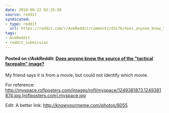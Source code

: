 ```yaml
---
date: 2010-08-22 02:25:58
source: reddit
syndicated:
- type: reddit
  url: https://reddit.com/r/AskReddit/comments/d3v76/does_anyone_know_the_source_of_the_tactical/
tags:
- AskReddit
- reddit_submission
---
```


#### Posted on r/AskReddit: [Does anyone know the source of the "tactical facepalm" image?](https://reddit.com/r/AskReddit/comments/d3v76/does_anyone_know_the_source_of_the_tactical/)

My friend says it is from a movie, but could not identify which movie.

For reference:
http://myspace.roflposters.com/images/rofl/myspace/1249381873.1249381874.jpg.[roflposters.com].myspace.jpg

Edit: A better link:
http://knowyourmeme.com/photos/8055